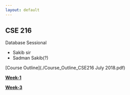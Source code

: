 ```yaml
---
layout: default
---
```


## CSE 216

Database Sessional
- Sakib sir
- Sadman Sakib(?)

[Course Outline](./Course_Outline_CSE216 July 2018.pdf)

[__Week-1__](./w1)

[__Week-3__](./w3)
